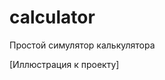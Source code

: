 # calculator
Простой симулятор калькулятора

[Иллюстрация к проекту] <img scr="https://github.com/pavlukha/calculator/blob/master/calcProjectScrShot.jpg" />
